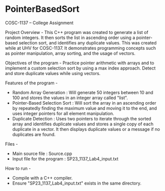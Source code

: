 # PointerBasedSort
COSC-1137 – College Assignment

Project Overview - This C++ program was created to generate a list of random integers. It then sorts the list
in ascending order using a pointer-based selection sort, and identifies any duplicate values. This was created
while at UHV for COSC-1137. It demonstrates programming concepts such as pointer manipulation, array sorting, 
and the usage of vectors.

Objectives of the program - Practice pointer arithmetic with arrays and to implement a custom selection sort
by using a max index approach. Detect and store duplicate values while using vectors.

Features of the program - 
  * Random Array Generation : Will generate 50 integers between 10 and 100 and stores the values in an integer
      array called "list".
  * Pointer-Based Selection Sort : Will sort the array in an ascending order by repeatedly finding the maximum
      value and moving it to the end, and uses integer pointers for all element manipulation.
  * Duplicate Detection : Uses two pointers to iterate through the sorted array and identifies duplicate values
      and stores a single copy of each duplicate in a vector. It then displays duplicate values or a message if
      no duplicates are found.

Files - 
  * Main source file : Source.cpp
  * Input file for the program : SP23_1137_Lab4_input.txt

How to run - 
  * Compile with a C++ compiler.
  * Ensure "SP23_1137_Lab4_input.txt" exists in the same directory.
